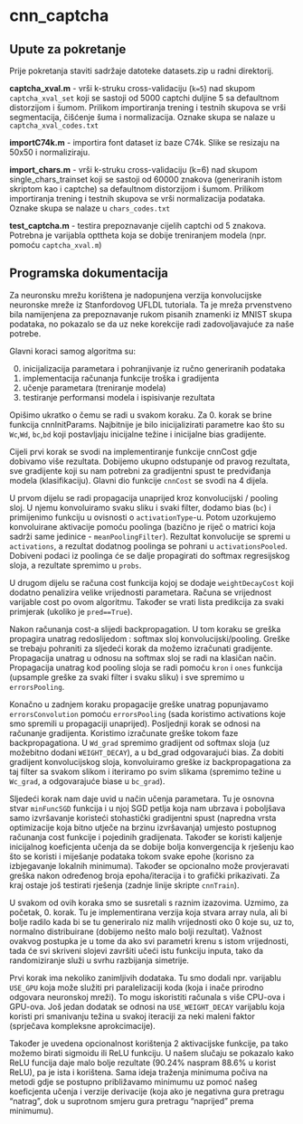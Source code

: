 cnn_captcha
===========

Upute za pokretanje
-------------------

Prije pokretanja staviti sadržaje datoteke datasets.zip u radni direktorij.

**captcha_xval.m** - vrši k-struku cross-validaciju (`k=5`) nad skupom `captcha_xval_set`
koji se sastoji od 5000 captchi duljine 5 sa defaultnom distorzijom i šumom. Prilikom
importiranja trening i testnih skupova se vrši segmentacija, čišćenje šuma i normalizacija.
Oznake skupa se nalaze u `captcha_xval_codes.txt`

**importC74k.m** - importira font dataset iz baze C74k. Slike se resizaju na 50x50
i normaliziraju.

**import_chars.m** - vrši k-struku cross-validaciju (k=6) nad skupom single_chars_trainset
koji se sastoji od 60000 znakova (generiranih istom skriptom kao i captche)
sa defaultnom distorzijom i šumom. Prilikom importiranja trening i testnih skupova 
se vrši normalizacija podataka. Oznake skupa se nalaze u `chars_codes.txt`

**test_captcha.m** - testira prepoznavanje cijelih captchi od 5 znakova. Potrebna je
varijabla opttheta koja se dobije treniranjem modela (npr. pomoću `captcha_xval.m`)

Programska dokumentacija
------------------------

Za neuronsku mrežu korištena je nadopunjena verzija konvolucijske neuronske mreže
iz Stanfordovog UFLDL tutoriala. Ta je mreža prvenstveno bila namijenjena za
prepoznavanje rukom pisanih znamenki iz MNIST skupa podataka, no pokazalo se da uz
neke korekcije radi zadovoljavajuće za naše potrebe.

Glavni koraci samog algoritma su:
 
0. inicijalizacija parametara i pohranjivanje iz ručno generiranih podataka
1. implementacija računanja funkcije troška i gradijenta
2. učenje parametara (treniranje modela)
3. testiranje performansi modela i ispisivanje rezultata
 
 
Opišimo ukratko o čemu se radi u svakom koraku. Za 0. korak se brine funkcija cnnInitParams. 
Najbitnije je bilo inicijalizirati parametre kao što su `Wc`,`Wd`, `bc`,`bd` koji postavljaju inicijalne težine i 
inicijalne bias gradijente. 

Cijeli prvi korak se svodi na implementiranje funkcije cnnCost gdje 
dobivamo više rezultata. Dobijemo ukupno odstupanje od pravog rezultata, sve gradijente koji su nam 
potrebni za gradijentni spust te predviđanja modela (klasifikaciju). Glavni dio funkcije `cnnCost` 
se svodi na 4 dijela. 

U prvom dijelu se radi propagacija unaprijed kroz konvolucijski / pooling sloj. 
U njemu konvoluiramo svaku sliku i svaki filter, dodamo bias (`bc`) i primijenimo funkciju u ovisnosti o `activationType`-u.
Potom uzorkujemo konvoluirane aktivacije pomoću poolinga (bazično je riječ o matrici koja sadrži same jedinice - `meanPoolingFilter`). 
Rezultat konvolucije se spremi u `activations`, a rezultat dodatnog poolinga se pohrani u `activationsPooled`. Dobiveni podaci 
iz poolinga će se dalje propagirati do softmax regresijskog sloja, a rezultate spremimo u `probs`. 

U drugom dijelu se računa cost funkcija kojoj se dodaje `weightDecayCost` koji dodatno penalizira velike 
vrijednosti parametara. Računa se vrijednost varijable cost po ovom algoritmu. Također se vrati lista predikcija 
za svaki primjerak (ukoliko je `pred==True`). 

Nakon računanja cost-a slijedi backpropagation. U tom koraku se greška propagira unatrag redoslijedom : 
softmax sloj  konvolucijski/pooling. Greške se trebaju pohraniti za sljedeći korak da možemo izračunati 
gradijente. Propagacija unatrag u odnosu na softmax sloj se radi na klasičan način. Propagacija unatrag
kod pooling sloja se radi pomoću `kron` i `ones` funkcija (upsample greške za svaki filter i svaku sliku) 
i sve spremimo u `errorsPooling`.  

Konačno u zadnjem koraku propagacije greške unatrag popunjavamo `errorsConvolution` pomoću 
`errorsPooling` (sada koristimo activations koje smo spremili u propagaciji unaprijed). 
Posljednji korak se odnosi na računanje gradijenta. Koristimo izračunate greške tokom faze 
backpropagationa. U `Wd_grad` spremimo gradijent od softmax sloja (uz možebitno dodani `WEIGHT_DECAY`), 
a u bd_grad odgovarajući bias. Za dobiti gradijent konvolucijskog sloja, konvoluiramo greške 
iz backpropagationa za taj filter sa svakom slikom i iteriramo po svim slikama 
(spremimo težine u `Wc_grad`, a odgovarajuće biase u `bc_grad`). 

Sljedeći korak nam daje uvid u način učenja parametara. Tu je osnovna stvar `minFuncSGD`
funkcija i u njoj SGD petlja koja nam ubrzava i poboljšava samo izvršavanje koristeći stohastički 
gradijentni spust (napredna vrsta optimizacije koja bitno utječe na brzinu izvršavanja) 
umjesto postupnog računanja cost funkcije i pojedinih gradijenata. Također se koristi kaljenje inicijalnog 
koeficjenta učenja da se dobije bolja konvergencija k rješenju kao što se koristi i 
miješanje podataka tokom svake epohe (korisno za izbjegavanje lokalnih minimuma). 
Također se opcionalno može provjeravati greška nakon određenog broja epoha/iteracija i to 
grafički prikazivati. Za kraj ostaje još testirati rješenja (zadnje linije skripte `cnnTrain`).

U svakom od ovih koraka smo se susretali s raznim izazovima. Uzmimo, za početak, 0. korak. 
Tu je implementirana verzija koja stvara array nula, ali bi bolje radilo kada bi se tu generiralo 
niz malih vrijednosti oko 0 koje su, uz to, normalno distribuirane (dobijemo nešto malo bolji rezultat). 
Važnost ovakvog postupka je u tome da ako svi parametri krenu s istom vrijednosti, tada 
će svi skriveni slojevi završiti učeći istu funkciju inputa, tako da randomiziranje služi 
u svrhu razbijanja simetrije. 

Prvi korak ima nekoliko zanimljivih dodataka. Tu smo dodali 
npr. varijablu `USE_GPU` koja može služiti pri paralelizaciji koda (koja i inače prirodno 
odgovara neuronskoj mreži). To mogu iskoristiti računala s više CPU-ova i GPU-ova. Još jedan 
dodatak se odnosi na `USE_WEIGHT_DECAY` varijablu koja koristi pri smanivanju težina u svakoj iteraciji 
za neki maleni faktor (sprječava kompleksne aprokcimacije). 

Također je uvedena opcionalnost korištenja 2 aktivacijske funkcije, pa tako 
možemo birati sigmoidu ili ReLU funkciju. U našem slučaju 
se pokazalo kako ReLU funcija daje malo bolje rezultate (90.24% naspram 88.6% u korist ReLU), pa je ista 
i korištena. Sama ideja traženja minimuma počiva na metodi gdje se postupno približavamo minimumu uz 
pomoć našeg koeficjenta učenja  i verzije derivacije (koja ako je negativna gura pretragu “natrag”, 
dok u suprotnom smjeru gura pretragu “naprijed” prema minimumu). 

